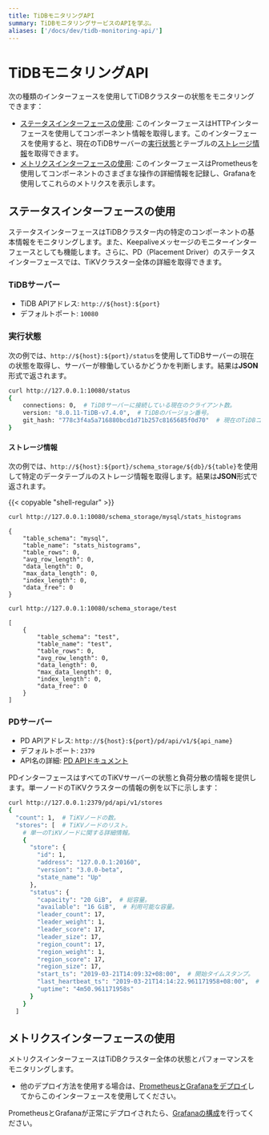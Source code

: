 ```yaml
---
title: TiDBモニタリングAPI
summary: TiDBモニタリングサービスのAPIを学ぶ。
aliases: ['/docs/dev/tidb-monitoring-api/']
---
```


# TiDBモニタリングAPI

次の種類のインターフェースを使用してTiDBクラスターの状態をモニタリングできます：

- [ステータスインターフェースの使用](#use-the-status-interface): このインターフェースはHTTPインターフェースを使用してコンポーネント情報を取得します。このインターフェースを使用すると、現在のTiDBサーバーの[実行状態](#running-status)とテーブルの[ストレージ情報](#storage-information)を取得できます。
- [メトリクスインターフェースの使用](#use-the-metrics-interface): このインターフェースはPrometheusを使用してコンポーネントのさまざまな操作の詳細情報を記録し、Grafanaを使用してこれらのメトリクスを表示します。

## ステータスインターフェースの使用

ステータスインターフェースはTiDBクラスター内の特定のコンポーネントの基本情報をモニタリングします。また、Keepaliveメッセージのモニターインターフェースとしても機能します。さらに、PD（Placement Driver）のステータスインターフェースでは、TiKVクラスター全体の詳細を取得できます。

### TiDBサーバー

- TiDB APIアドレス: `http://${host}:${port}`
- デフォルトポート: `10080`

### 実行状態

次の例では、`http://${host}:${port}/status`を使用してTiDBサーバーの現在の状態を取得し、サーバーが稼働しているかどうかを判断します。結果は**JSON**形式で返されます。

```bash
curl http://127.0.0.1:10080/status
{
    connections: 0,  # TiDBサーバーに接続している現在のクライアント数。
    version: "8.0.11-TiDB-v7.4.0",  # TiDBのバージョン番号。
    git_hash: "778c3f4a5a716880bcd1d71b257c8165685f0d70"  # 現在のTiDBコードのGitハッシュ。
}
```

#### ストレージ情報

次の例では、`http://${host}:${port}/schema_storage/${db}/${table}`を使用して特定のデータテーブルのストレージ情報を取得します。結果は**JSON**形式で返されます。

{{< copyable "shell-regular" >}}

```bash
curl http://127.0.0.1:10080/schema_storage/mysql/stats_histograms
```

```
{
    "table_schema": "mysql",
    "table_name": "stats_histograms",
    "table_rows": 0,
    "avg_row_length": 0,
    "data_length": 0,
    "max_data_length": 0,
    "index_length": 0,
    "data_free": 0
}
```

```bash
curl http://127.0.0.1:10080/schema_storage/test
```

```
[
    {
        "table_schema": "test",
        "table_name": "test",
        "table_rows": 0,
        "avg_row_length": 0,
        "data_length": 0,
        "max_data_length": 0,
        "index_length": 0,
        "data_free": 0
    }
]
```

### PDサーバー

- PD APIアドレス: `http://${host}:${port}/pd/api/v1/${api_name}`
- デフォルトポート: `2379`
- API名の詳細: [PD APIドキュメント](https://download.pingcap.com/pd-api-v1.html)

PDインターフェースはすべてのTiKVサーバーの状態と負荷分散の情報を提供します。単一ノードのTiKVクラスターの情報の例を以下に示します：

```bash
curl http://127.0.0.1:2379/pd/api/v1/stores
{
  "count": 1,  # TiKVノードの数。
  "stores": [  # TiKVノードのリスト。
    # 単一のTiKVノードに関する詳細情報。
    {
      "store": {
        "id": 1,
        "address": "127.0.0.1:20160",
        "version": "3.0.0-beta",
        "state_name": "Up"
      },
      "status": {
        "capacity": "20 GiB",  # 総容量。
        "available": "16 GiB",  # 利用可能な容量。
        "leader_count": 17,
        "leader_weight": 1,
        "leader_score": 17,
        "leader_size": 17,
        "region_count": 17,
        "region_weight": 1,
        "region_score": 17,
        "region_size": 17,
        "start_ts": "2019-03-21T14:09:32+08:00",  # 開始タイムスタンプ。
        "last_heartbeat_ts": "2019-03-21T14:14:22.961171958+08:00",  # 最終ハートビートのタイムスタンプ。
        "uptime": "4m50.961171958s"
      }
    }
  ]
```

## メトリクスインターフェースの使用

メトリクスインターフェースはTiDBクラスター全体の状態とパフォーマンスをモニタリングします。

- 他のデプロイ方法を使用する場合は、[PrometheusとGrafanaをデプロイ](/deploy-monitoring-services.md)してからこのインターフェースを使用してください。

PrometheusとGrafanaが正常にデプロイされたら、[Grafanaの構成](/deploy-monitoring-services.md#configure-grafana)を行ってください。